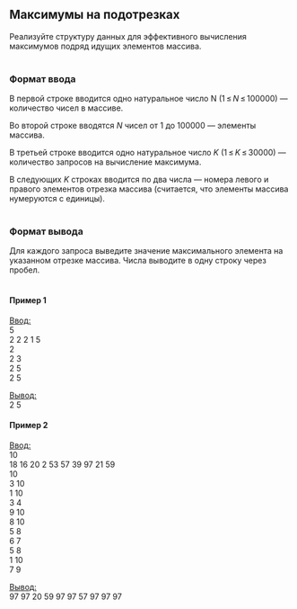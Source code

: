 ## Максимумы на подотрезках

Реализуйте структуру данных для эффективного вычисления максимумов подряд идущих элементов массива.
<br></br>
### Формат ввода

В первой строке вводится одно натуральное число N (1 ≤ _N_ ≤ 100000) — количество чисел в массиве.

Во второй строке вводятся _N_ чисел от 1 до 100000 — элементы массива.

В третьей строке вводится одно натуральное число _K_ (1 ≤ _K_ ≤ 30000) — количество запросов на вычисление максимума.

В следующих _K_ строках вводится по два числа — номера левого и правого элементов отрезка массива (считается, что элементы массива нумеруются с единицы).
<br></br>
### Формат вывода

Для каждого запроса выведите значение максимального элемента на указанном отрезке массива. Числа выводите в одну строку через пробел.
<br></br>
#### Пример 1

<ins>Ввод:</ins><br>
5<br>
2 2 2 1 5<br>
2<br>
2 3<br>
2 5<br>
2 5<br>

<ins>Вывод:</ins><br>
2 5
<br>
#### Пример 2

<ins>Ввод:</ins><br>
10<br>
18 16 20 2 53 57 39 97 21 59<br>
10<br>
3 10<br>
1 10<br>
3 4<br>
9 10<br>
8 10<br>
5 8<br>
6 7<br>
5 8<br>
1 10<br>
7 9<br>

<ins>Вывод:</ins><br>
97 97 20 59 97 97 57 97 97 97
